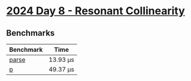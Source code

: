 # [2024 Day 8 - Resonant Collinearity](https://adventofcode.com/2024/day/8)

## Benchmarks

<!-- BEGIN benches -->
| Benchmark                | Time      |
| ------------------------ | --------- |
| [parse](./src/lib.rs#L9) | 13.93 µs |
| [p](./src/lib.rs#L33)    | 49.37 µs |
<!-- END benches -->
<!-- BEGIN other_benches -->

<!-- END other_benches -->